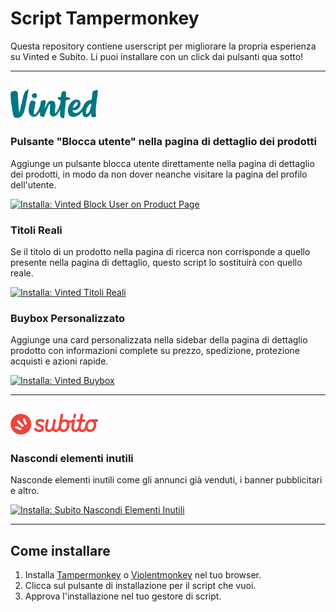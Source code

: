 # Script Tampermonkey

Questa repository contiene userscript per migliorare la propria esperienza su Vinted e Subito. Li puoi installare con un click dai pulsanti qua sotto!

---

## <img src="/assets/Vinted_logo.png" alt="Vinted Logo" width="140px"/>

### Pulsante "Blocca utente" nella pagina di dettaglio dei prodotti

Aggiunge un pulsante blocca utente direttamente nella pagina di dettaglio dei prodotti, in modo da non dover neanche visitare la pagina del profilo dell'utente.

[![Installa: Vinted Block User on Product Page](https://img.shields.io/badge/Install-UserScript-brightgreen?style=for-the-badge&logo=addthis)](https://raw.githubusercontent.com/duckyb/UserScripts/main/vinted__block-button.user.js)

### Titoli Reali

Se il titolo di un prodotto nella pagina di ricerca non corrisponde a quello presente nella pagina di dettaglio, questo script lo sostituirà con quello reale.

[![Installa: Vinted Titoli Reali](https://img.shields.io/badge/Install-UserScript-brightgreen?style=for-the-badge&logo=addthis)](https://raw.githubusercontent.com/duckyb/UserScripts/main/vinted__real-titles.user.js)

### Buybox Personalizzato

Aggiunge una card personalizzata nella sidebar della pagina di dettaglio prodotto con informazioni complete su prezzo, spedizione, protezione acquisti e azioni rapide.

[![Installa: Vinted Buybox](https://img.shields.io/badge/Install-UserScript-brightgreen?style=for-the-badge&logo=addthis)](https://raw.githubusercontent.com/duckyb/UserScripts/main/vinted__buybox.user.js)

---

## <img src="/assets/Subito_logo.png" alt="Subito Logo" width="140px"/>

### Nascondi elementi inutili

Nasconde elementi inutili come gli annunci già venduti, i banner pubblicitari e altro.

[![Installa: Subito Nascondi Elementi Inutili](https://img.shields.io/badge/Install-UserScript-brightgreen?style=for-the-badge&logo=addthis)](https://raw.githubusercontent.com/duckyb/UserScripts/main/subito__hide-annoyances.user.js)

---

## Come installare

1. Installa [Tampermonkey](https://www.tampermonkey.net/) o [Violentmonkey](https://violentmonkey.github.io/) nel tuo browser.
2. Clicca sul pulsante di installazione per il script che vuoi.
3. Approva l'installazione nel tuo gestore di script.
